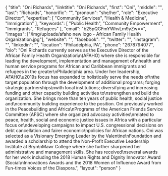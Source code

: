 {
  "title": "Oni Richards",
  "linktitle": "Oni Richards",
  "first": "Oni",
  "middle": "",
  "last": "Richards",
  "honorific": "",
  "pronoun": "she/her",
  "role": "Executive Director",
  "expertise": [
    "Community Services",
    "Health & Medicine",
    "Immigration"
  ],
  "keywords": [
    "Public Health",
    "Community Empowerment",
    "Immigrants",
    "Refugees"
  ],
  "email": "b25pQGFmYWhvLm9yZw==",
  "images": ["/img/uploads/afaho new logo - African Family Health Organization.jpg"],
  "website": "",
  "facebook": "",
  "twitter": "",
  "instagram": "",
  "linkedin": "",
  "location": "Philadelphia, PA",
  "phone": "2678794077",
  "bio": "Oni Richards currently serves as the Executive Director of the African Family Health Organization\n(AFAHO) where she is responsible for leading the development, implementation and management of\nhealth and human service programs for African and Caribbean immigrants and refugees in the greater\nPhiladelphia area. Under her leadership, AFAHO\u2019s focus has expanded to holistically serve the needs of\nthe target population through the development of additional programs; forging strategic partnerships\nwith local institutions; diversifying and increasing funding and other capacity building activities to\nstrengthen and build the organization. She brings more than ten years of public health, social justice and\ncommunity building experience to the position. Oni previously worked in the Peacebuilding and Africa\nPrograms of the American Friends Service Committee (AFSC) where she organized advocacy activities\nrelated to peace, health, social and economic justice issues in Africa with a particular focus on\ndeveloping campaigns to impact U.S. congressional decisions on debt cancellation and fairer economic\npolicies for African nations. Oni was selected as a Visionary Emerging Leader by the Valentine\nFoundation and awarded a scholarship to attend the Non-Profit Executive Leadership Institute at Bryn\nMawr College where she further sharpened her administrative and management skills. She has received\nseveral awards for her work including the 2018 Human Rights and Dignity Innovator Award (Social\nInnovations Awards and the 2018 Women of Influence Award from Fun-times Voices of the Diaspora.",
  "layout": "person"
}
